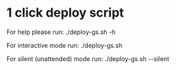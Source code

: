 # 1 click deploy script 

For help please run:
./deploy-gs.sh -h

For interactive mode run:
./deploy-gs.sh

For silent (unattended) mode run:
./deploy-gs.sh --silent
